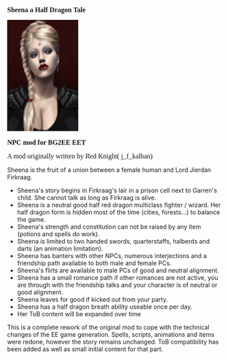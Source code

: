 <html>


<p class=MsoNormal style='line-height:normal'><b><span lang=EN-US
style='font-size:12.0pt;font-family:"Times New Roman",serif'>Sheena a Half Dragon Tale</span></b></p>


<p class=MsoNormal style='margin-bottom:0cm;margin-bottom:.0001pt;line-height:
normal'><span style='font-size:12.0pt;font-family:"Times New Roman",serif'><img
width=166 height=260 id="Picture 1" src="sheena.jpg"
alt="gallery/sheena"></span></p>

<p class=MsoNormal style='line-height:normal'><b><span lang=EN-US
style='font-size:12.0pt;font-family:"Times New Roman",serif'>NPC mod for BG2EE EET</span></b></p>

<p class=MsoNormal style='line-height:normal'><span lang=EN-US
style='font-size:12.0pt;font-family:"Times New Roman",serif'>A mod originally written by Red Knight( j_f_kalban)<br>

Sheena is the fruit of a union between a female human and Lord Jierdan Firkraag.<br>
- Sheena's story begins in Firkraag's lair in a prison cell next to Garren's child. She cannot talk as long as Firkraag is alive.
- Sheena is a neutral good half red dragon multiclass fighter / wizard. Her half dragon form is
  hidden most of the time (cities, forests...) to balance the game.
- Sheena's strength and constitution can not be raised by any item (potions and spells do work).
- Sheena is limited to two handed swords, quarterstaffs, halberds and darts (an animation limitation).
- Sheena has banters with other NPCs, numerous interjections and a friendship path available to both male and female PCs.
- Sheena's flirts are available to male PCs of good and neutral alignment.
- Sheena has a small romance path if other romances are not active, you are through with the friendship talks and your
  character is of neutral or good alignment.
- Sheena leaves for good if kicked out from your party.
- Sheena has a half dragon breath ability useable once per day.
- Her ToB content will be expanded over time

 

This is a complete rework of the original mod to cope with the technical changes of the EE game generation. Spells, scripts, animations and items were redone, however the story remains unchanged. ToB compatibility has been added as well as small initial content for that part.
<br>
&nbsp;</span></p>

<p class=MsoNormal><span lang=EN-NZ>&nbsp;</span></p>

</div>

</body>

</html>


